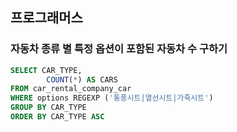 ## 프로그래머스 
### 자동차 종류 별 특정 옵션이 포함된 자동차 수 구하기
```sql
SELECT CAR_TYPE, 
        COUNT(*) AS CARS 
FROM car_rental_company_car 
WHERE options REGEXP ('통풍시트|열선시트|가죽시트')
GROUP BY CAR_TYPE
ORDER BY CAR_TYPE ASC
```
